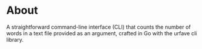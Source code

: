 # About
A straightforward command-line interface (CLI) that counts the number of words in a text file provided as an argument, crafted in Go with the urfave cli library.
